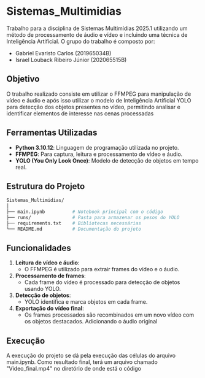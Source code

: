 # Sistemas_Multimidias
Trabalho para a disciplina de Sistemas Multimídias 2025.1 utilizando um método de processamento de áudio e vídeo e incluindo uma técnica de Inteligência Artificial. O grupo do trabalho é composto por:

- Gabriel Evaristo Carlos (201965034B)
- Israel Louback Ribeiro Júnior (202065515B)

## Objetivo

O trabalho realizado consiste em utilizar o FFMPEG para manipulação de vídeo e áudio e após isso utilizar o modelo de Inteligência Artificial YOLO para detecção dos objetos presentes no vídeo, permitindo analisar e identificar elementos de interesse nas cenas processadas


## Ferramentas Utilizadas

- **Python 3.10.12**: Linguagem de programação utilizada no projeto.
- **FFMPEG**: Para captura, leitura e processamento de vídeo e áudio.
- **YOLO (You Only Look Once)**: Modelo de detecção de objetos em tempo real.


## Estrutura do Projeto

```bash
Sistemas_Multimidias/
│
├── main.ipynb          # Notebook principal com o código
├── runs/               # Pasta para armazenar os pesos do YOLO
├── requirements.txt    # Bibliotecas necessárias
└── README.md           # Documentação do projeto
```


## Funcionalidades

1. **Leitura de vídeo e áudio**:
   - O FFMPEG é utilizado para extrair frames do vídeo e o áudio.
2. **Processamento de frames**:
   - Cada frame do vídeo é processado para detecção de objetos usando YOLO.
3. **Detecção de objetos**:
   - YOLO identifica e marca objetos em cada frame.
4. **Exportação do vídeo final**:
   - Os frames processados são recombinados em um novo vídeo com os objetos destacados. Adicionando o áudio original

## Execução

A execução do projeto se dá pela execução das células do arquivo main.ipynb. Como resultado final, terá um arquivo chamado "Video_final.mp4" no diretório de onde está o código



















